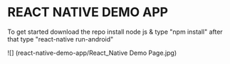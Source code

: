 # REACT NATIVE DEMO APP
To get started download the repo install node js & type "npm install" after that type "react-native run-android"

![] (react-native-demo-app/React_Native Demo Page.jpg)
